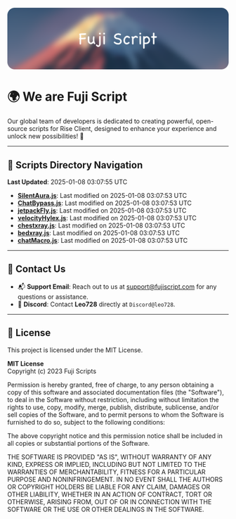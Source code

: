 ![Banner](.github/b.webp)

# 🌍 **We are Fuji Script**

Our global team of developers is dedicated to creating powerful, open-source scripts for Rise Client, designed to enhance your experience and unlock new possibilities! 🌟

---
<!-- SCRIPTS_NAVIGATION_START -->
## 📂 **Scripts Directory Navigation**

**Last Updated**: 2025-01-08 03:07:55 UTC

- **[SilentAura.js](scripts/SilentAura.js)**: Last modified on 2025-01-08 03:07:53 UTC
- **[ChatBypass.js](scripts/ChatBypass.js)**: Last modified on 2025-01-08 03:07:53 UTC
- **[jetpackFly.js](scripts/jetpackFly.js)**: Last modified on 2025-01-08 03:07:53 UTC
- **[velocityHylex.js](scripts/velocityHylex.js)**: Last modified on 2025-01-08 03:07:53 UTC
- **[chestxray.js](scripts/chestxray.js)**: Last modified on 2025-01-08 03:07:53 UTC
- **[bedxray.js](scripts/bedxray.js)**: Last modified on 2025-01-08 03:07:53 UTC
- **[chatMacro.js](scripts/chatMacro.js)**: Last modified on 2025-01-08 03:07:53 UTC

<!-- SCRIPTS_NAVIGATION_END -->

---

## 💬 **Contact Us**  
- 📬 **Support Email**: Reach out to us at [support@fujiscript.com](mailto:support@fujiscript.com) for any questions or assistance.  
- 💬 **Discord**: Contact **Leo728** directly at `Discord@leo728`.

---

## 📜 **License**

This project is licensed under the MIT License.  

**MIT License**  
Copyright (c) 2023 Fuji Scripts  

Permission is hereby granted, free of charge, to any person obtaining a copy of this software and associated documentation files (the "Software"), to deal in the Software without restriction, including without limitation the rights to use, copy, modify, merge, publish, distribute, sublicense, and/or sell copies of the Software, and to permit persons to whom the Software is furnished to do so, subject to the following conditions:  

The above copyright notice and this permission notice shall be included in all copies or substantial portions of the Software.  

THE SOFTWARE IS PROVIDED "AS IS", WITHOUT WARRANTY OF ANY KIND, EXPRESS OR IMPLIED, INCLUDING BUT NOT LIMITED TO THE WARRANTIES OF MERCHANTABILITY, FITNESS FOR A PARTICULAR PURPOSE AND NONINFRINGEMENT. IN NO EVENT SHALL THE AUTHORS OR COPYRIGHT HOLDERS BE LIABLE FOR ANY CLAIM, DAMAGES OR OTHER LIABILITY, WHETHER IN AN ACTION OF CONTRACT, TORT OR OTHERWISE, ARISING FROM, OUT OF OR IN CONNECTION WITH THE SOFTWARE OR THE USE OR OTHER DEALINGS IN THE SOFTWARE.  
